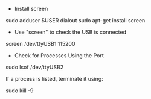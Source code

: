 * Install screen

sudo adduser $USER dialout
sudo apt-get install screen

* Use "screen" to check the USB is connected

screen /dev/ttyUSB1 115200

* Check for Processes Using the Port

sudo lsof /dev/ttyUSB2

If a process is listed, terminate it using:

sudo kill -9 <PID>
